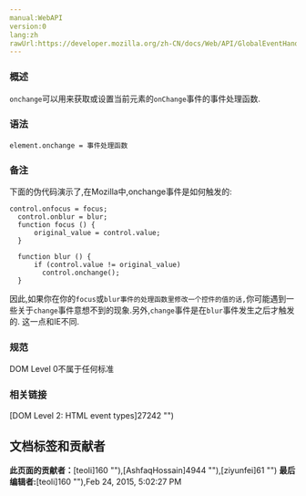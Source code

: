 ```yaml
---
manual:WebAPI
version:0
lang:zh
rawUrl:https://developer.mozilla.org/zh-CN/docs/Web/API/GlobalEventHandlers/onchange
---
```





### 概述<a name="Summary"></a>


`onchange`可以用来获取或设置当前元素的`onChange`事件的事件处理函数.


### 语法<a name="Syntax"></a>

```
element.onchange = 事件处理函数
```

### 备注<a name="Notes"></a>


下面的伪代码演示了,在Mozilla中,onchange事件是如何触发的:


```
control.onfocus = focus;
  control.onblur = blur;
  function focus () {
      original_value = control.value;
  }

  function blur () {
      if (control.value != original_value)
        control.onchange();
  }
```


因此,如果你在你的`focus`或`blur事件的处理函数里修改一个控件的值的话,`你可能遇到一些关于`change`事件意想不到的现象.另外,`change`事件是在`blur`事件发生之后才触发的. 这一点和IE不同.


### 规范<a name="Specification"></a>


DOM Level 0不属于任何标准


### 相关链接<a name="See_Also"></a>


[DOM Level 2: HTML event types]27242 "")




## 文档标签和贡献者
**此页面的贡献者：**[teoli]160 ""),[AshfaqHossain]4944 ""),[ziyunfei]61 "")
**最后编辑者:**[teoli]160 ""),<time>Feb 24, 2015, 5:02:27 PM</time>


